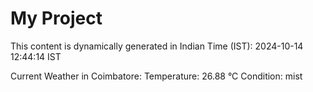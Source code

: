 # My Project

This content is dynamically generated in Indian Time (IST): 2024-10-14 12:44:14 IST


Current Weather in Coimbatore:
Temperature: 26.88 °C
Condition: mist
